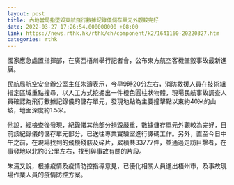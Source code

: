 ```yaml
---
layout: post
title: 內地當局指墜毀東航飛行數據記錄儀儲存單元外觀較完好
date: 2022-03-27 17:26:54.000000000 +08:00
link: https://news.rthk.hk/rthk/ch/component/k2/1641160-20220327.htm
categories: rthk
---
```


國家應急處置指揮部，在廣西梧州舉行記者會，公布東方航空客機墜毀事故最新進展。

民航局航空安全辦公室主任朱濤表示，今早9時20分左右，消防救援人員在技術組指定區域重點搜尋，以人工方式挖掘出一件橙色圓柱狀物體，現場民航事故調查人員確認為飛行數據記錄儀的儲存單元，發現地點為主要撞擊點以東約40米的山坡，地面深度約1.5米。

他說，經檢查後發現，紀錄儀其他部分損毀嚴重，數據儲存單元外觀較為完好，目前該紀錄儀的儲存單元部分，已送往專業實驗室進行譯碼工作。另外，直至今日中午之前，在現場找到的飛機殘骸及碎片，累積共33777件，並通過走訪目擊者，在事發地以北約8公里左右，找到與事故有關的片段。

朱濤又說，根據疫情及疫情防控指導意見，已優化相關人員進出梧州市，及事故現場作業人員的疫情防控方案。
